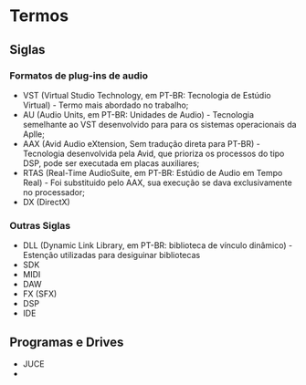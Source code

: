 # Termos

## Siglas

### Formatos de plug-ins de audio
  * VST (Virtual Studio Technology, em PT-BR: Tecnologia de Estúdio Virtual) - Termo mais abordado no trabalho;
  * AU (Audio Units, em PT-BR: Unidades de Audio) - Tecnologia semelhante ao VST desenvolvido para para os sistemas operacionais da Aplle;
  * AAX (Avid Audio eXtension, Sem tradução direta para PT-BR) - Tecnologia desenvolvida pela Avid, que prioriza os processos do tipo DSP, pode ser executada em placas auxiliares;
  * RTAS (Real-Time AudioSuite, em PT-BR: Estúdio de Audio em Tempo Real) - Foi substituido pelo AAX, sua execução se dava exclusivamente no processador;
  * DX (DirectX)
### Outras Siglas
  * DLL (Dynamic Link Library,  em PT-BR: biblioteca de vínculo dinâmico) - Estenção utilizadas para desiguinar bibliotecas 
  * SDK
  * MIDI
  * DAW
  * FX (SFX)
  * DSP
  * IDE

## Programas e Drives
  * JUCE
  * 
